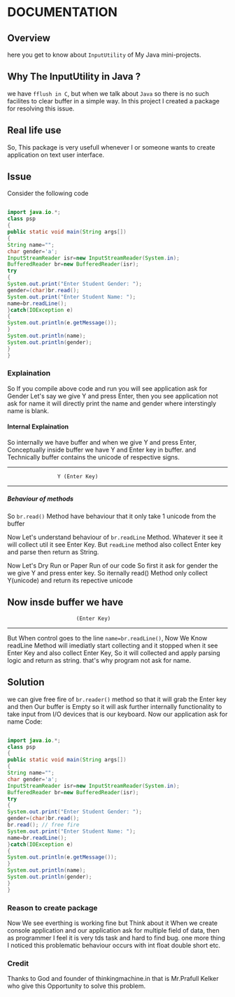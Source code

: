 #	DOCUMENTATION

## Overview
here you get to know about `InputUtility` of My Java mini-projects.

## Why The InputUtility in Java ?
we have `fflush in C`, but when we talk about `Java` so there is no such facilites to clear buffer in a simple way. In this project I created a package for resolving this issue.

## Real life use
So, This package is very usefull whenever I or someone wants to create application on text user interface.


## Issue
Consider the following code
```java

import java.io.*;
class psp
{
public static void main(String args[])
{
String name="";
char gender='a';
InputStreamReader isr=new InputStreamReader(System.in);
BufferedReader br=new BufferedReader(isr);
try
{
System.out.print("Enter Student Gender: ");
gender=(char)br.read();
System.out.print("Enter Student Name: ");
name=br.readLine();
}catch(IOException e)
{
System.out.println(e.getMessage());
}
System.out.println(name);
System.out.println(gender);
}
}


```
### Explaination

So If you compile above code and run you will see application ask for Gender Let's say we give Y and press Enter, then you see application not ask for name it will directly print the name and gender where interstingly name is blank.

#### Internal Explaination

So internally we have buffer and when we give Y and press Enter, Conceptually inside buffer we have Y and Enter key in buffer. and Technically buffer contains the unicode of respective signs.

------------------------------------------------------------------------------------------------------------------
					Y (Enter Key)
------------------------------------------------------------------------------------------------------------------

##### Behaviour of methods
So `br.read()` Method have behaviour that it only take 1 unicode from the buffer 

Now Let's understand behaviour of `br.readLine` Method. Whatever it see it will collect util it see Enter Key. But `readLine` method also collect Enter key and parse then return as String.

Now Let's Dry Run or Paper Run of our code
So first it ask for gender the we give Y and press enter key. So iternally read() Method only collect Y(unicode) and return its repective unicode 

Now insde buffer we have
------------------------------------------------------------------------------------------------------------------
				          (Enter Key)
------------------------------------------------------------------------------------------------------------------
But When control goes to the line `name=br.readLine()`, Now We Know readLine Method will imediatly start collecting and it stopped when it see Enter Key and also collect Enter Key, So it will collected and apply parsing logic and return as string. that's why program not ask for name.

## Solution
we can give free fire of `br.reader()` method so that it will grab the Enter key and then Our buffer is Empty so it will ask further internally functionality to take input from I/O devices that is our keyboard. Now our application ask for name
Code:
```java

import java.io.*;
class psp
{
public static void main(String args[])
{
String name="";
char gender='a';
InputStreamReader isr=new InputStreamReader(System.in);
BufferedReader br=new BufferedReader(isr);
try
{
System.out.print("Enter Student Gender: ");
gender=(char)br.read();
br.read(); // free fire
System.out.print("Enter Student Name: ");
name=br.readLine();
}catch(IOException e)
{
System.out.println(e.getMessage());
}
System.out.println(name);
System.out.println(gender);
}
}

```

### Reason to create package
Now We see everthing is working fine but Think about it When we create console application and our application ask for multiple field of data, then as programmer I feel it is very tds task and hard to find bug. one more thing I noticed this problematic behaviour occurs with int float double short etc.

### Credit
Thanks to God and founder of thinkingmachine.in that is Mr.Prafull Kelker who give this Opportunity to solve this problem.
